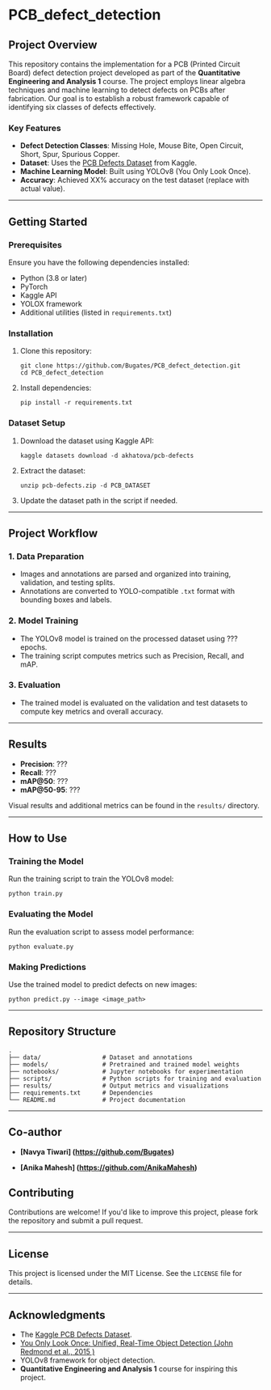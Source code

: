 # PCB_defect_detection
## Project Overview

This repository contains the implementation for a PCB (Printed Circuit Board) defect detection project developed as part of the **Quantitative Engineering and Analysis 1** course. The project employs linear algebra techniques and machine learning to detect defects on PCBs after fabrication. Our goal is to establish a robust framework capable of identifying six classes of defects effectively.

### Key Features

- **Defect Detection Classes**: Missing Hole, Mouse Bite, Open Circuit, Short, Spur, Spurious Copper.
- **Dataset**: Uses the [PCB Defects Dataset](https://www.kaggle.com/datasets/akhatova/pcb-defects) from Kaggle.
- **Machine Learning Model**: Built using YOLOv8 (You Only Look Once).
- **Accuracy**: Achieved XX% accuracy on the test dataset (replace with actual value).

---

## Getting Started

### Prerequisites

Ensure you have the following dependencies installed:

- Python (3.8 or later)
- PyTorch
- Kaggle API
- YOLOX framework
- Additional utilities (listed in `requirements.txt`)

### Installation

1. Clone this repository:
    
    ```
    git clone https://github.com/Bugates/PCB_defect_detection.git
    cd PCB_defect_detection
    ```
    
2. Install dependencies:
    
    ```
    pip install -r requirements.txt
    ```
    

### Dataset Setup

1. Download the dataset using Kaggle API:
    
    ```
    kaggle datasets download -d akhatova/pcb-defects
    ```
    
2. Extract the dataset:
    
    ```
    unzip pcb-defects.zip -d PCB_DATASET
    ```
    
3. Update the dataset path in the script if needed.

---

## Project Workflow

### 1. Data Preparation

- Images and annotations are parsed and organized into training, validation, and testing splits.
- Annotations are converted to YOLO-compatible `.txt` format with bounding boxes and labels.

### 2. Model Training

- The YOLOv8 model is trained on the processed dataset using ??? epochs.
- The training script computes metrics such as Precision, Recall, and mAP.

### 3. Evaluation

- The trained model is evaluated on the validation and test datasets to compute key metrics and overall accuracy.

---

## Results

- **Precision**: ???
- **Recall**: ???
- **mAP@50**: ???
- **mAP@50-95**: ???

Visual results and additional metrics can be found in the `results/` directory.

---

## How to Use

### Training the Model

Run the training script to train the YOLOv8 model:

```
python train.py
```

### Evaluating the Model

Run the evaluation script to assess model performance:

```
python evaluate.py
```

### Making Predictions

Use the trained model to predict defects on new images:

```
python predict.py --image <image_path>
```

---

## Repository Structure

```
.
├── data/                 # Dataset and annotations
├── models/               # Pretrained and trained model weights
├── notebooks/            # Jupyter notebooks for experimentation
├── scripts/              # Python scripts for training and evaluation
├── results/              # Output metrics and visualizations
├── requirements.txt      # Dependencies
└── README.md             # Project documentation
```

---

## Co-author

- **[Navya Tiwari] (https://github.com/Bugates)**

- **[Anika Mahesh] (https://github.com/AnikaMahesh)** 

## Contributing

Contributions are welcome! If you'd like to improve this project, please fork the repository and submit a pull request.

---

## License

This project is licensed under the MIT License. See the `LICENSE` file for details.

---

## Acknowledgments

- The [Kaggle PCB Defects Dataset](https://www.kaggle.com/datasets/akhatova/pcb-defects).
- [You Only Look Once: Unified, Real-Time Object Detection (John Redmond et al., 2015 )](https://arxiv.org/pdf/1506.02640)
- YOLOv8 framework for object detection.
- **Quantitative Engineering and Analysis 1** course for inspiring this project.
